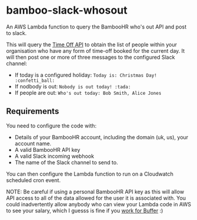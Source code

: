 # bamboo-slack-whosout

An AWS Lambda function to query the BambooHR who's out API and post to slack.

This will query the [Time Off API](https://www.bamboohr.com/api/documentation/time_off.php) to obtain the list of people within your organisation who have any form of time-off booked for the current day. It will then post one or more of three messages to the configured Slack channel:

* If today is a configured holiday: `Today is: Christmas Day! :confetti_ball:`
* If nodbody is out: `Nobody is out today! :tada:`
* If people are out: `Who's out today: Bob Smith, Alice Jones`

## Requirements

You need to configure the code with:

* Details of your BambooHR account, including the domain (uk, us), your account name.
* A valid BambooHR API key
* A valid Slack incoming webhook
* The name of the Slack channel to send to.

You can then configure the Lambda function to run on a Cloudwatch scheduled cron event.

NOTE: Be careful if using a personal BambooHR API key as this will allow API access to all of the data allowed for the user it is associated with. You could inadvertently allow anybody who can view your Lambda code in AWS to see your salary, which I guesss is fine if you [work for Buffer](https://open.buffer.com/introducing-open-salaries-at-buffer-including-our-transparent-formula-and-all-individual-salaries/) :)